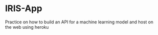 # IRIS-App

Practice on how to build an API for a machine learning model and host on the web using heroku

